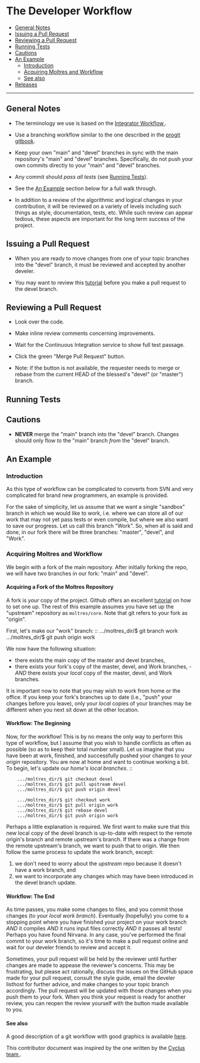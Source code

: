 # The Developer Workflow 

-   [General Notes](#general-notes)
-   [Issuing a Pull Request](#issuing-a-pull-request)
-   [Reviewing a Pull Request](#reviewing-a-pull-request)
-   [Running Tests](#running-tests)
-   [Cautions](#cautions)
-   [An Example](#an-example)
    -   [Introduction](#introduction)
    -   [Acquiring Moltres and Workflow](#acquiring-moltres-and-workflow)
    -   [See also](#see-also)
-   [Releases](#releases)

------------------------------------------------------------------------

## General Notes

-   The terminology we use is based on the
    [Integrator Workflow ](http://en.wikipedia.org/wiki/Integrator_workflow).

-   Use a branching workflow similar to the one described
    in the [progit gitbook](https://git-scm.com/book/en/v2/Git-Branching-Branching-Workflows).

-   Keep your own "main" and "devel" branches in sync with the
    main repository's "main" and "devel" branches. Specifically,
    do not push your own commits directly to your "main" and
    "devel" branches.

-   Any commit should *pass all tests* (see [Running Tests](#running-tests)).

-   See the [An Example](#an-example) section below for a full walk through.

-   In addition to a review of the algorithmic and logical changes in
    your contribution, it will be reviewed on a variety of levels
    including such things as style, documentation, tests, etc. While
    such review can appear tedious, these aspects are important for the
    long term success of the project.

## Issuing a Pull Request

-   When you are ready to move changes from one of your topic branches
    into the "devel" branch, it must be reviewed and accepted by
    another develer.

-   You may want to review this
    [tutorial](https://help.github.com/articles/using-pull-requests/)
    before you make a pull request to the devel branch.

## Reviewing a Pull Request

-   Look over the code.

-   Make inline review comments concerning improvements.

-   Wait for the Continuous Integration service to show full test
    passage.

-   Click the green "Merge Pull Request" button.

-   Note: if the button is not available, the requester needs to merge
    or rebase from the current HEAD of the blessed's "devel"
    (or "master") branch.

## Running Tests


## Cautions

-   **NEVER** merge the "main" branch into the "devel" branch.
    Changes should only flow *to* the "main" branch *from* the
    "devel" branch.

## An Example

### Introduction

As this type of workflow can be complicated to converts from SVN and
very complicated for brand new programmers, an example is provided.

For the sake of simplicity, let us assume that we want a single
"sandbox" branch in which we would like to work, i.e. where we can store
all of our work that may not yet pass tests or even compile, but where
we also want to save our progress. Let us call this branch "Work". So,
when all is said and done, in our fork there will be three branches:
"master", "devel", and "Work".

### Acquiring Moltres and Workflow

We begin with a fork of the main repository. After initially forking the
repo, we will have two branches in our fork: "main" and "devel".

#### Acquiring a Fork of the Moltres Repository

A fork is *your* copy of the project. Github offers an excellent
[tutorial](http://help.github.com/fork-a-repo/) on how to set one up.
The rest of this example assumes you have set up the "upstream"
repository as `moltres/core`. Note that git refers to your fork as
"origin".

First, let's make our "work" branch: :: .../moltres\_dir/\$ git branch
work .../moltres\_dir/\$ git push origin work

We now have the following situation: 

- there exists the main copy of the master and devel branches, 
- there exists your fork's copy of the master, devel, and Work branches, 
 -*AND* there exists your *local* copy of the master, devel, and Work branches. 

It is important now to note that you may wish to work from home or the office.
If you keep your fork's branches up to date (i.e., "push" your changes before
you leave), only your *local* copies of your branches may be different when you
next sit down at the other location.

#### Workflow: The Beginning

Now, for the workflow! This is by no means the only way to perform this
type of workflow, but I assume that you wish to handle conflicts as
often as possible (so as to keep their total number small). Let us
imagine that you have been at work, finished, and successfully pushed
your changes to your *origin* repository. You are now at home and want
to continue working a bit. To begin, let's update our *home's local
branches*. ::

```
    .../moltres_dir/$ git checkout devel
    .../moltres_dir/$ git pull upstream devel
    .../moltres_dir/$ git push origin devel

    .../moltres_dir/$ git checkout work
    .../moltres_dir/$ git pull origin work
    .../moltres_dir/$ git rebase devel
    .../moltres_dir/$ git push origin work
```

Perhaps a little explanation is required. We first want to make sure
that this new local copy of the devel branch is up-to-date with
respect to the remote origin's branch and remote upstream's branch. If
there was a change from the remote upstream's branch, we want to push
that to origin. We then follow the same process to update the work
branch, except:

1.  we don't need to worry about the *upstream* repo because it doesn't
    have a work branch, and
2.  we want to incorporate any changes which may have been introduced in
    the devel branch update.

#### Workflow: The End

As time passes, you make some changes to files, and you commit those
changes (to your *local work branch*). Eventually (hopefully) you come
to a stopping point where you have finished your project on your work
branch *AND* it compiles *AND* it runs input files correctly *AND* it
passes all tests! Perhaps you have found Nirvana. In any case, you've
performed the final commit to your work branch, so it's time to make a
pull request online and wait for our develer friends to review and
accept it.

Sometimes, your pull request will be held by the reviewer until further
changes are made to appease the reviewer's concerns. This may be
frustrating, but please act rationally, discuss the issues on the GitHub
space made for your pull request, consult the
style guide,
email the develer listhost for further advice, and make changes to
your topic branch accordingly. The pull request will be updated with
those changes when you push them to your fork. When you think your
request is ready for another review, you can reopen the review yourself
with the button made available to you.

#### See also

A good description of a git workflow with good graphics is available 
[here](http://nvie.com/posts/a-successful-git-branching-model/).

This contributor document was inspired by the one written by the [Cyclus team
](https://github.com/cyclus/cyclus).
